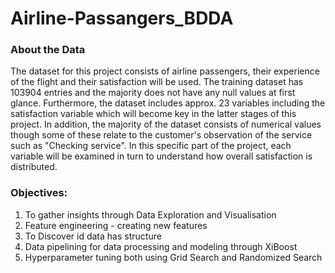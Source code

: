 # Airline-Passangers_BDDA

### About the Data
The dataset for this project consists of airline passengers, their experience of the flight and their satisfaction will be used. The training dataset has 103904 entries and the majority does not have any null values at first glance. Furthermore, the dataset includes approx. 23 variables including the satisfaction variable which will become key in the latter stages of this project. In addition, the majority of the dataset consists of numerical values though some of these relate to the customer's observation of the service such as "Checking service". In this specific part of the project, each variable will be examined in turn to understand how overall satisfaction is distributed.

### Objectives:
1. To gather insights through Data Exploration and Visualisation
2. Feature engineering - creating new features
3. To Discover id data has structure
4. Data pipelining for data processing and modeling through XiBoost
5. Hyperparameter tuning both using Grid Search and Randomized Search
